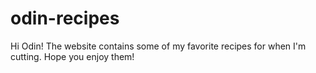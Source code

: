 # odin-recipes
Hi Odin! The website contains some of my favorite recipes for when I'm cutting.
Hope you enjoy them!
